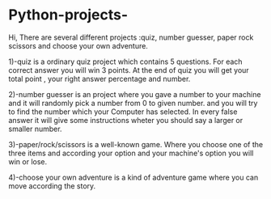 # Python-projects-
Hi, 
There are several different projects :quiz, number guesser, paper rock scissors and choose your own adventure.

1)-quiz is a ordinary quiz project which contains 5 questions. For each correct answer you will win 3 points. At the end of quiz you will get your total point , your right answer percentage and number.

2)-number guesser is an project where you gave a number to your machine and it will randomly pick a number from 0 to given number. and you will try to find the number which your Computer has selected. In every false answer it will give some instructions wheter you should say a larger or smaller number.

3)-paper/rock/scissors is a well-known game. Where you choose one of the three items and according your option and your machine's option you will win or lose.

4)-choose your own adventure is a kind of adventure game where you can move according the story.
